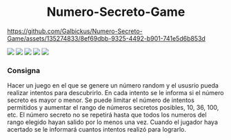 
<h1 align="center">  Numero-Secreto-Game </h1> 

https://github.com/Galbickus/Numero-Secreto-Game/assets/135274833/8ef69dbb-9325-4492-b901-741e5d6b853d

<img src="https://img.shields.io/badge/JavaScript-red">    <img src="https://img.shields.io/badge/CSS-orange">  <img src="https://img.shields.io/badge/HTML-blue">    <img src="https://img.shields.io/badge/VSC-green">     <img src="https://img.shields.io/badge/Vero genia-skyblue">

<h3>  Consigna </h3> 

Hacer un juego en el que se genere un número random y el ususrio pueda realizar intentos para descubrirlo.
En cada intento se le informa si el número secreto es mayor o menor.
Se puede limitar el número de intentos permitidos y aumentar el rango de números secretos posibles, 10, 36, 100, etc.
El número secreto no se repetirá hasta que todos los numeros del rango elegido hayan salido por lo menos una vez.
Cuando el jugador haya acertado se le informará cuantos intentos realizó para lograrlo. 




